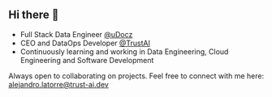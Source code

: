 ## Hi there 👋

- Full Stack Data Engineer [@uDocz](https://www.udocz.com/home)
- CEO and DataOps Developer [@TrustAI](https://github.com/TrustxAI)
- Continuously learning and working in Data Engineering, Cloud Engineering and Software Development

Always open to collaborating on projects. Feel free to connect with me here: alejandro.latorre@trust-ai.dev

<!--- 
## Tech stack
![Top Langs](https://github-readme-stats.vercel.app/api/top-langs/?username=alejlatorre&hide=jupyter%20notebook,javascript,html,css&layout=compact&theme=dracula)

[![alejlatorre's GitHub stats-Dark](https://github-readme-stats.vercel.app/api?username=alejlatorre&show_icons=true&theme=dracula#gh-dark-mode-only)](https://github.com/alejlatorre/github-readme-stats)
->
